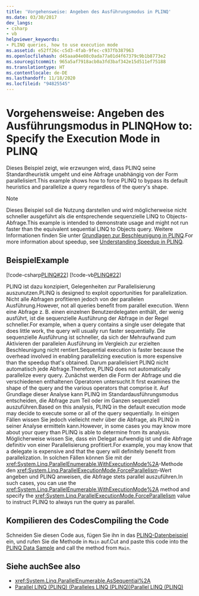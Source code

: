 ```yaml
---
title: 'Vorgehensweise: Angeben des Ausführungsmodus in PLINQ'
ms.date: 03/30/2017
dev_langs:
- csharp
- vb
helpviewer_keywords:
- PLINQ queries, how to use execution mode
ms.assetid: e52ff26c-c5d3-4fab-9fec-c937fb387963
ms.openlocfilehash: d45aaa04e08c0ada77a01d4f67379c9b1b8773e2
ms.sourcegitcommit: 965a5af7918acb0a3fd3baf342e15d511ef75188
ms.translationtype: HT
ms.contentlocale: de-DE
ms.lasthandoff: 11/18/2020
ms.locfileid: "94825545"
---
```

# <a name="how-to-specify-the-execution-mode-in-plinq"></a><span data-ttu-id="98169-102">Vorgehensweise: Angeben des Ausführungsmodus in PLINQ</span><span class="sxs-lookup"><span data-stu-id="98169-102">How to: Specify the Execution Mode in PLINQ</span></span>

<span data-ttu-id="98169-103">Dieses Beispiel zeigt, wie erzwungen wird, dass PLINQ seine Standardheuristik umgeht und eine Abfrage unabhängig von der Form parallelisiert.</span><span class="sxs-lookup"><span data-stu-id="98169-103">This example shows how to force PLINQ to bypass its default heuristics and parallelize a query regardless of the query's shape.</span></span>  
  
> [!NOTE]
> <span data-ttu-id="98169-104">Dieses Beispiel soll die Nutzung darstellen und wird möglicherweise nicht schneller ausgeführt als die entsprechende sequenzielle LINQ to Objects-Abfrage.</span><span class="sxs-lookup"><span data-stu-id="98169-104">This example is intended to demonstrate usage and might not run faster than the equivalent sequential LINQ to Objects query.</span></span> <span data-ttu-id="98169-105">Weitere Informationen finden Sie unter [Grundlagen zur Beschleunigung in PLINQ](understanding-speedup-in-plinq.md).</span><span class="sxs-lookup"><span data-stu-id="98169-105">For more information about speedup, see [Understanding Speedup in PLINQ](understanding-speedup-in-plinq.md).</span></span>  
  
## <a name="example"></a><span data-ttu-id="98169-106">Beispiel</span><span class="sxs-lookup"><span data-stu-id="98169-106">Example</span></span>  
 [!code-csharp[PLINQ#22](../../../samples/snippets/csharp/VS_Snippets_Misc/plinq/cs/plinqsamples.cs#22)]
 [!code-vb[PLINQ#22](../../../samples/snippets/visualbasic/VS_Snippets_Misc/plinq/vb/plinqsnippets1.vb#22)]  
  
 <span data-ttu-id="98169-107">PLINQ ist dazu konzipiert, Gelegenheiten zur Parallelisierung auszunutzen.</span><span class="sxs-lookup"><span data-stu-id="98169-107">PLINQ is designed to exploit opportunities for parallelization.</span></span> <span data-ttu-id="98169-108">Nicht alle Abfragen profitieren jedoch von der parallelen Ausführung.</span><span class="sxs-lookup"><span data-stu-id="98169-108">However, not all queries benefit from parallel execution.</span></span> <span data-ttu-id="98169-109">Wenn eine Abfrage z. B. einen einzelnen Benutzerdelegaten enthält, der wenig ausführt, ist die sequenzielle Ausführung der Abfrage in der Regel schneller.</span><span class="sxs-lookup"><span data-stu-id="98169-109">For example, when a query contains a single user delegate that does little work, the query will usually run faster sequentially.</span></span> <span data-ttu-id="98169-110">Die sequenzielle Ausführung ist schneller, da sich der Mehraufwand zum Aktivieren der parallelen Ausführung im Vergleich zur erzielten Beschleunigung nicht rentiert.</span><span class="sxs-lookup"><span data-stu-id="98169-110">Sequential execution is faster because the overhead involved in enabling parallelizing execution is more expensive than the speedup that's obtained.</span></span> <span data-ttu-id="98169-111">Darum parallelisiert PLINQ nicht automatisch jede Abfrage.</span><span class="sxs-lookup"><span data-stu-id="98169-111">Therefore, PLINQ does not automatically parallelize every query.</span></span> <span data-ttu-id="98169-112">Zunächst werden die Form der Abfrage und die verschiedenen enthaltenen Operatoren untersucht.</span><span class="sxs-lookup"><span data-stu-id="98169-112">It first examines the shape of the query and the various operators that comprise it.</span></span> <span data-ttu-id="98169-113">Auf Grundlage dieser Analyse kann PLINQ im Standardausführungsmodus entscheiden, die Abfrage zum Teil oder im Ganzen sequenziell auszuführen.</span><span class="sxs-lookup"><span data-stu-id="98169-113">Based on this analysis, PLINQ in the default execution mode may decide to execute some or all of the query sequentially.</span></span> <span data-ttu-id="98169-114">In einigen Fällen wissen Sie jedoch vielleicht mehr über die Abfrage, als PLINQ in seiner Analyse ermitteln kann.</span><span class="sxs-lookup"><span data-stu-id="98169-114">However, in some cases you may know more about your query than PLINQ is able to determine from its analysis.</span></span> <span data-ttu-id="98169-115">Möglicherweise wissen Sie, dass ein Delegat aufwendig ist und die Abfrage definitiv von einer Parallelisierung profitiert.</span><span class="sxs-lookup"><span data-stu-id="98169-115">For example, you may know that a delegate is expensive and that the query will definitely benefit from parallelization.</span></span> <span data-ttu-id="98169-116">In solchen Fällen können Sie mit der <xref:System.Linq.ParallelEnumerable.WithExecutionMode%2A>-Methode den <xref:System.Linq.ParallelExecutionMode.ForceParallelism>-Wert angeben und PLINQ anweisen, die Abfrage stets parallel auszuführen.</span><span class="sxs-lookup"><span data-stu-id="98169-116">In such cases, you can use the <xref:System.Linq.ParallelEnumerable.WithExecutionMode%2A> method and specify the <xref:System.Linq.ParallelExecutionMode.ForceParallelism> value to instruct PLINQ to always run the query as parallel.</span></span>  
  
## <a name="compiling-the-code"></a><span data-ttu-id="98169-117">Kompilieren des Codes</span><span class="sxs-lookup"><span data-stu-id="98169-117">Compiling the Code</span></span>  
 <span data-ttu-id="98169-118">Schneiden Sie diesen Code aus, fügen Sie ihn in das [PLINQ-Datenbeispiel](plinq-data-sample.md) ein, und rufen Sie die Methode in `Main` auf.</span><span class="sxs-lookup"><span data-stu-id="98169-118">Cut and paste this code into the [PLINQ Data Sample](plinq-data-sample.md) and call the method from `Main`.</span></span>  
  
## <a name="see-also"></a><span data-ttu-id="98169-119">Siehe auch</span><span class="sxs-lookup"><span data-stu-id="98169-119">See also</span></span>

- <xref:System.Linq.ParallelEnumerable.AsSequential%2A>
- [<span data-ttu-id="98169-120">Parallel LINQ (PLINQ) (Paralleles LINQ (PLINQ))</span><span class="sxs-lookup"><span data-stu-id="98169-120">Parallel LINQ (PLINQ)</span></span>](introduction-to-plinq.md)
